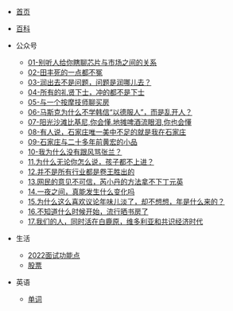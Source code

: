 * [首页](/)
* [百科](live/live.md)
* 公众号
  * [01-别听人给你瞎聊芯片与市场之间的关系](live/公众号/01-别听人给你瞎聊芯片与市场之间的关系.md)
  * [02-田丰死的一点都不冤](live/公众号/02-田丰死的一点都不冤.md)
  * [03-润出去不是问题，问题是润哪儿去？](live/公众号/03-润出去不是问题，问题是润哪儿去.md)
  * [04-所有的礼贤下士，冲的都不是下士](live/公众号/04-所有的礼贤下士，冲的都不是下士.md)
  * [05-与一个按摩技师聊买房](live/公众号/05-与一个按摩技师聊买房.md)
  * [06-马斯克为什么不学韩信“以德服人”，而是乱开人？](live/公众号/06-马斯克为什么不学韩信“以德服人”，而是乱开人？.md)
  * [07-阳光沙滩比基尼,你会懂.地摊啤酒流眼泪,你也会懂](live/公众号/07-阳光沙滩比基尼,你会懂.地摊啤酒流眼泪,你也会懂.md)
  * [08-有人说，石家庄唯一美中不足的就是我在石家庄](live/公众号/08-有人说，石家庄唯一美中不足的就是我在石家庄.md)
  * [09-石家庄与二十多年前黄宏的小品](live/公众号/09-石家庄与二十多年前黄宏的小品.md)
  * [10-我为什么没有跟风骂张兰？](live/公众号/10-我为什么没有跟风骂张兰？.md)
  * [11.为什么无论你怎么说，孩子都不上进？](live/公众号/11.为什么无论你怎么说，孩子都不上进？.md)
  * [12.并不是所有行业都是卷王胜出的](live/公众号/12.并不是所有行业都是卷王胜出的.md)
  * [13.网民的意见不可信，芮小丹的方法拿不下丁元英](live/公众号/13.网民的意见不可信，芮小丹的方法拿不下丁元英.md)
  * [14.一夜之间，真能发生什么变化吗](live/公众号/14.一夜之间，真能发生什么变化吗.md)
  * [15.为什么这么喜欢议论年味儿淡了，却不想想，年是什么来的？](live/公众号/15.为什么这么喜欢议论年味儿淡了，却不想想，年是什么来的？.md)
  * [16.不知道什么时候开始，流行晒书房了](live/公众号/16.不知道什么时候开始，流行晒书房了.md)
  * [17.我们的人，同时活在白鹿原，维多利亚和共识经济时代](live/公众号/17.我们的人，同时活在白鹿原，维多利亚和共识经济时代.md)

* 生活
  * [2022面试功能点](live/面试.md)
  * [股票](live/券商.md)
* 英语
  * [单词](live/keyword.md)
